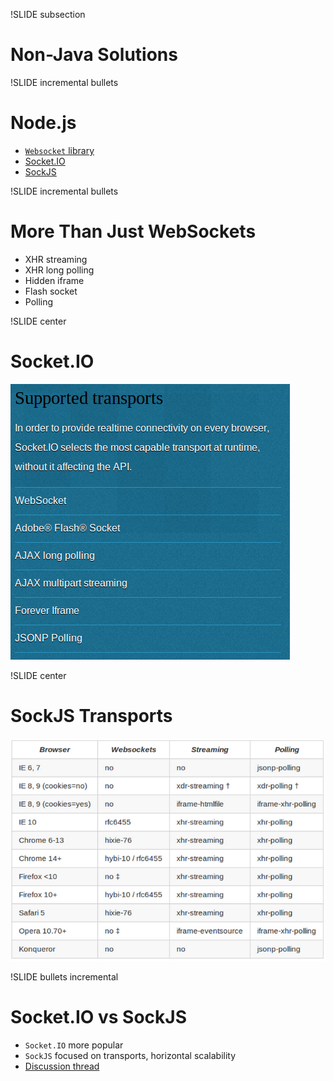 !SLIDE subsection
# Non-Java Solutions

!SLIDE incremental bullets
# Node.js
* <a href="https://npmjs.org/package/websocket">`Websocket` library</a>
* <a href="http://socket.io/">Socket.IO</a>
* <a href="http://sockjs.org">SockJS</a>
  
!SLIDE incremental bullets
# More Than Just WebSockets
* XHR streaming
* XHR long polling
* Hidden iframe
* Flash socket
* Polling

!SLIDE center
# Socket.IO
![socketio.png](socketio.png)

!SLIDE center
# SockJS Transports
![sockjs-transports.png](sockjs-transports.png)

!SLIDE bullets incremental
# Socket.IO vs SockJS
* `Socket.IO` more popular
* `SockJS` focused on transports, horizontal scalability
* <a href="https://groups.google.com/forum/#!topic/sockjs/lgzxVnlth54/discussion">Discussion thread</a>

